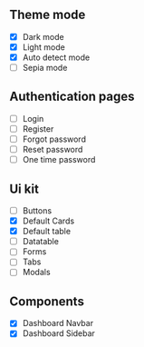 ## Theme mode
- [x] Dark mode
- [x] Light mode
- [x] Auto detect mode
- [ ] Sepia mode

## Authentication pages
- [ ] Login
- [ ] Register
- [ ] Forgot password
- [ ] Reset password
- [ ] One time password

## Ui kit
- [ ] Buttons
- [x] Default Cards
- [x] Default table
- [ ] Datatable
- [ ] Forms
- [ ] Tabs
- [ ] Modals

## Components
- [x] Dashboard Navbar
- [x] Dashboard Sidebar